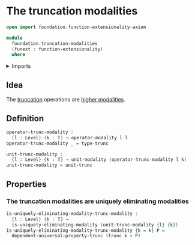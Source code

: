 # The truncation modalities

```agda
open import foundation.function-extensionality-axiom

module
  foundation.truncation-modalities
  (funext : function-extensionality)
  where
```

<details><summary>Imports</summary>

```agda
open import foundation.truncations funext
open import foundation.universe-levels

open import foundation-core.function-types
open import foundation-core.truncation-levels

open import orthogonal-factorization-systems.modal-operators funext
open import orthogonal-factorization-systems.uniquely-eliminating-modalities funext
```

</details>

## Idea

The [truncation](foundation.truncations.md) operations are
[higher modalities](orthogonal-factorization-systems.higher-modalities.md).

## Definition

```agda
operator-trunc-modality :
  (l : Level) (k : 𝕋) → operator-modality l l
operator-trunc-modality _ = type-trunc

unit-trunc-modality :
  {l : Level} {k : 𝕋} → unit-modality (operator-trunc-modality l k)
unit-trunc-modality = unit-trunc
```

## Properties

### The truncation modalities are uniquely eliminating modalities

```agda
is-uniquely-eliminating-modality-trunc-modality :
  {l : Level} {k : 𝕋} →
  is-uniquely-eliminating-modality (unit-trunc-modality {l} {k})
is-uniquely-eliminating-modality-trunc-modality {k = k} P =
  dependent-universal-property-trunc (trunc k ∘ P)
```
